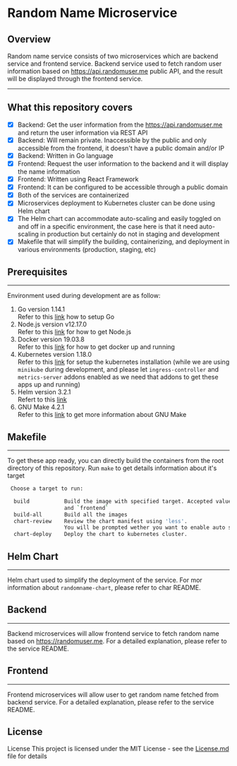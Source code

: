 # Random Name Microservice

## Overview
Random name service consists of two microservices which are backend service and frontend service. Backend service used to fetch random user information based on https://api.randomuser.me public API, and the result will be displayed through the frontend service.

---

## What this repository covers
- [x] Backend: Get the user information from the https://api.randomuser.me and return the user information via REST API
- [x] Backend: Will remain private. Inaccessible by the public and only accessible from the frontend, it doesn't have a public domain and/or IP
- [x] Backend: Written in Go language
- [x] Frontend: Request the user information to the backend and it will display the name information
- [x] Frontend: Written using React Framework
- [x] Frontend: It can be configured to be accessible through a public domain
- [x] Both of the services are containerized
- [x] Microservices deployment to Kubernetes cluster can be done using Helm chart
- [x] The Helm chart can accommodate auto-scaling and easily toggled on and off in a specific environment, the case here is that it need auto-scaling in production but certainly do not in staging and development
- [x] Makefile that will simplify the building, containerizing, and deployment in various environments (production, staging, etc)

## Prerequisites
---
Environment used during development are as follow:
1. Go version 1.14.1</br>
   Refer to this [link](https://golang.org/doc/install) how to setup Go
2. Node.js version v12.17.0</br>
   Refer to this [link](https://nodejs.org/en/download/) for how to get Node.js
3. Docker version 19.03.8</br>
   Refer to this [link](https://docs.docker.com/engine/install/) for how to get docker up and running
4. Kubernetes version 1.18.0</br>
   Refer to this [link](https://kubernetes.io/docs/setup/) for setup the kubernetes installation (while we are using `minikube` during development, and please let `ingress-controller` and `metrics-server` addons enabled as we need that addons to get these apps up and running)
5. Helm version 3.2.1</br>
   Refert to this [link](https://helm.sh/docs/intro/install/)
6. GNU Make 4.2.1</br>
   Refer to this [link](https://www.gnu.org/software/make/) to get more information about GNU Make

## Makefile
---
To get these app ready, you can directly build the containers from the root directory of this repository.
Run `make` to get details information about it's target
```bash
 Choose a target to run:

  build           Build the image with specified target. Accepted value `backend`
                  and `frontend`
  build-all       Build all the images
  chart-review    Review the chart manifest using 'less'.
                  You will be prompted wether you want to enable auto scale or not
  chart-deploy    Deploy the chart to kubernetes cluster.

```



## Helm Chart
---
Helm chart used to simplify the deployment of the service. For mor information about `randomname-chart`, please refer to char README.

## Backend
---
Backend microservices will allow frontend service to fetch random name based on https://randomuser.me. For a detailed explanation, please refer to the service README.

## Frontend
---
Frontend microservices will allow user to get random name fetched from backend service. For a detailed explanation, please refer to the service README.

## License
License
This project is licensed under the MIT License - see the [License.md](https://github.com/ermusthofa/randomname/blob/master/LICENSE) file for details